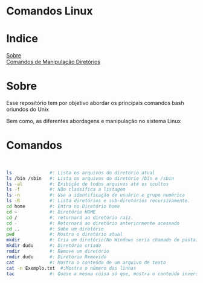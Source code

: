 # Comandos Linux

# Indice

<a href="#Sobre">Sobre</a></br>
<a href="#Comandos">Comandos de Manipulação Diretórios</a></br>

# Sobre

<p>Esse repositório tem por objetivo abordar os principais comandos bash oriundos do Unix</p>
<p>Bem como, as diferentes abordagens e manipulação no sistema Linux

# Comandos

```.sh
  
  
ls              #: Lista os arquivos do diretório atual
ls /bin /sbin   #: Lista os arquivos do diretório /bin e /sbin
ls -al          #: Exibição de todos arquivos até os ocultos
ls -f           #: Não classifica a listagem
ls -n           #: Usa a identificação de usuário e grupo numérica
ls -R           #: Lista diretórios e sub-diretórios recursivamente.
cd home         #: Entra no Diretório home
cd ~            #: Diretório HOME
cd /            #: retornará ao diretório raíz.
cd -            #: Retornará ao diretório anteriormente acessado
cd ..           #: Sobe um diretório
pwd             #: Mostra o diretório atual
mkdir           #: Cria um diretório(No Windows seria chamado de pasta)
mkdir dudu      #: Diretório criado
rmdir           #: Remove um diretório
rmdir dudu      #: Diretório Removido
cat             #: Mostra o conteúdo de um arquivo de texto
cat -n Exemplo.txt  #:Mostra o número das linhas
tac             #: Quase a mesma coisa só que, mostra o conteúdo inverso
  
  
  
  
  
  
  

  
```
